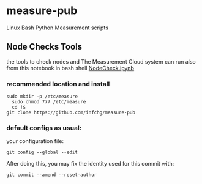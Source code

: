 # measure-pub
Linux Bash Python Measurement scripts

## Node Checks Tools

the tools to check nodes and The Measurement Cloud system
can run also from this notebook in bash shell  [NodeCheck.ipynb](NodeCheck.ipynb)


### recommended location and install

```
sudo mkdir -p /etc/measure
  sudo chmod 777 /etc/measure
  cd !$
git clone https://github.com/infchg/measure-pub
```


### default configs as usual:

your configuration file:

    git config --global --edit

After doing this, you may fix the identity used for this commit with:

    git commit --amend --reset-author


